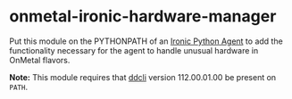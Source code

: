 onmetal-ironic-hardware-manager
===============================

Put this module on the PYTHONPATH of an [Ironic Python
Agent](https://github.com/openstack/ironic-python-agent) to add the
functionality necessary for the agent to handle unusual hardware in OnMetal
flavors.

**Note:** This module requires that
[ddcli](http://www.lsi.com/downloads/Public/Nytro/downloads/Nytro%20WarpDrive/Firmware/12.00.00.00/ddmfgcli_12.00.00.00_All_OS.zip)
version 112.00.01.00 be present on `PATH`.
